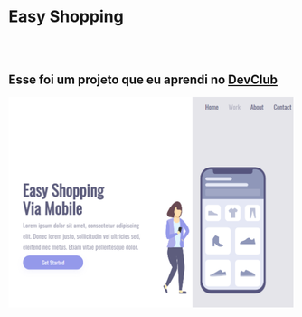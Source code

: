 <h1> Easy Shopping </h1>
<br>
<br>
<h2>Esse foi um projeto que eu aprendi no <a href="https://rodolfomori.com.br/devclub/ target="_blank"">DevClub</a></h2>

<img src="https://github.com/eithor1/easy-shopping/blob/master/desktop.png?raw=true" />

